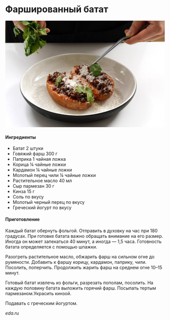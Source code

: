 ﻿---
image: ../pics/photo_2022-11-16_18-34-56.jpg
---
# Фаршированный батат

![](../pics/photo_2022-11-16_18-34-56.jpg)

#### Ингредиенты

* Батат 2 штуки
* Говяжий фарш 300 г
* Паприка 1 чайная ложка
* Корица ¼ чайные ложки
* Кардамон ¼ чайные ложки
* Молотый перец чили ¼ чайные ложки
* Растительное масло 40 мл
* Сыр пармезан 30 г
* Кинза 15 г
* Соль по вкусу
* Молотый черный перец по вкусу
* Греческий йогурт по вкусу

#### Приготовление

Каждый батат обернуть фольгой. Отправить в духовку на час при 180 градусах. При готовке батата важно обращать внимание на его размер. Иногда он может запекаться 40 минут, а иногда — 1,5 часа. Готовность батата определяется с помощью шпажки.

Разогреть растительное масло, обжарить фарш на сильном огне до румяности. Добавить к фаршу корицу, кардамон, паприку, чили. Посолить, поперчить. Продолжить жарить фарш на среднем огне 10–15 минут.

Готовый батат извлечь из фольги, разрезать пополам, посолить. На каждую половину батата выложить горячий фарш. Посыпать тертым пармезаном.Украсить кинзой.

Подавать с греческим йогуртом.

*eda.ru*
